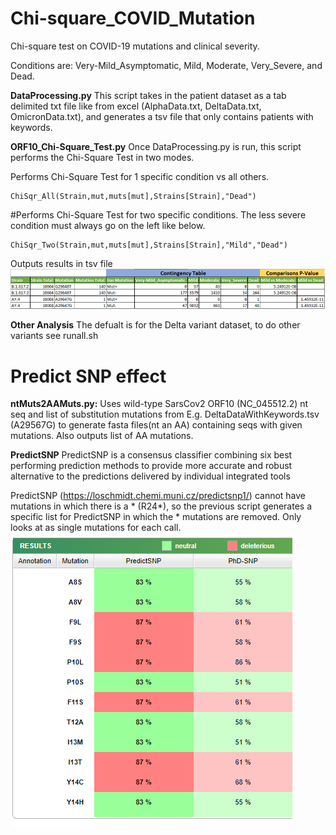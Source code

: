 # Chi-square_COVID_Mutation
Chi-square test on COVID-19 mutations and clinical severity.

Conditions are: Very-Mild_Asymptomatic, Mild, Moderate, Very_Severe, and Dead.



**DataProcessing.py**
This script takes in the patient dataset as a tab delimited txt file like from excel (AlphaData.txt, DeltaData.txt, OmicronData.txt), and generates a tsv file that only contains patients with keywords.


**ORF10_Chi-Square_Test.py**
Once DataProcessing.py is run, this script performs the Chi-Square Test in two modes.

Performs Chi-Square Test for 1 specific condition vs all others.
```
ChiSqr_All(Strain,mut,muts[mut],Strains[Strain],"Dead")
```

#Performs Chi-Square Test for two specific conditions. The less severe condition must always go on the left like below. 
```
ChiSqr_Two(Strain,mut,muts[mut],Strains[Strain],"Mild","Dead")
```

Outputs results in tsv file
![alt text](https://github.com/jahaltom/Chi-square_COVID_Mutation/blob/main/OutputExample.PNG?raw=true)




**Other Analysis**
The defualt is for the Delta variant dataset, to do other variants see runall.sh


# Predict SNP effect

**ntMuts2AAMuts.py:** Uses wild-type SarsCov2 ORF10 (NC_045512.2) nt seq and list of substitution mutations from E.g. DeltaDataWithKeywords.tsv (A29567G) to generate fasta files(nt an AA) containing seqs with given mutations. Also outputs list of AA mutations.

**PredictSNP**
PredictSNP is a consensus
classifier combining six best performing prediction methods to provide more accurate and robust
alternative to the predictions delivered by individual integrated tools


PredictSNP (https://loschmidt.chemi.muni.cz/predictsnp1/) cannot have mutations in which there is a * (R24*), so the previous script generates a specific list for PredictSNP in which the * mutations are removed. 
Only looks at as single mutations for each call. 
![alt text](https://github.com/jahaltom/Chi-square_COVID_Mutation/blob/main/PredictSNP.PNG?raw=true)

